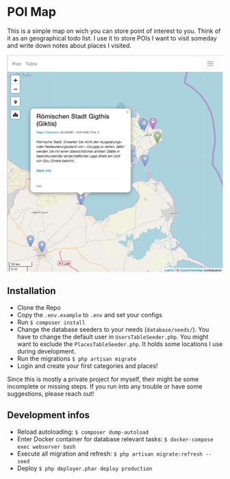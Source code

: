 # POI Map

This is a simple map on wich you can store point of interest to you. Think of it as an geographical todo list. I use it to store POIs I want to visit someday and write down notes about places I visited. 

![Screenshot of Map with some saved places](./poi-map-example.png)


## Installation

- Clone the Repo
- Copy the `.env.example` to `.env` and set your configs
- Run `$ composer install`
- Change the database seeders to your needs (`database/seeds/`). You have to change the default user in `UsersTableSeeder.php`. You might want to exclude the `PlacesTableSeeder.php`. It holds some locations I use during development.
- Run the migrations `$ php artisan migrate`
- Login and create your first categories and places! 

Since this is mostly a private project for myself, their might be some incomplete or missing steps. If you run into any trouble or have some suggestions, please reach out!

## Development infos

- Reload autoloading: `$ composer dump-autoload`
- Enter Docker container for database relevant tasks: `$ docker-compose exec webserver bash`
- Execute all migration and refresh: `$ php artisan migrate:refresh --seed`
- Deploy `$ php deployer.phar deploy production`
